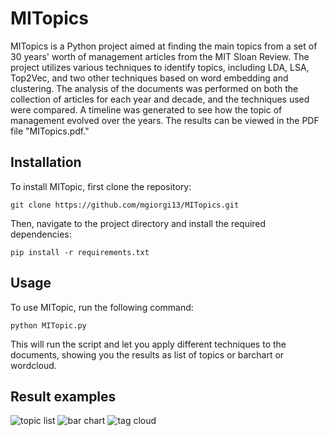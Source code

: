 # MITopics

MITopics is a Python project aimed at finding the main topics from a set of 30 years' worth of management articles from the MIT Sloan Review. The project utilizes various techniques to identify topics, including LDA, LSA, Top2Vec, and two other techniques based on word embedding and clustering. The analysis of the documents was performed on both the collection of articles for each year and decade, and the techniques used were compared. A timeline was generated to see how the topic of management evolved over the years. The results can be viewed in the PDF file "MITopics.pdf."

## Installation

To install MITopic, first clone the repository:

`git clone https://github.com/mgiorgi13/MITopics.git`

Then, navigate to the project directory and install the required dependencies:

`pip install -r requirements.txt`

## Usage

To use MITopic, run the following command:

`python MITopic.py`

This will run the script and let you apply different techniques to the documents, showing you the results as list of topics or barchart or wordcloud.

## Result examples

![topic list](https://github.com/mgiorgi13/MITopics/blob/main/result_example/topic%20list.png)
![bar chart](https://github.com/mgiorgi13/MITopics/blob/main/result_example/bar%20chart.png)
![tag cloud](https://github.com/mgiorgi13/MITopics/blob/main/result_example/wordcloud.png)
